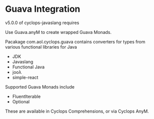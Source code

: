 # Guava Integration

v5.0.0 of cyclops-javaslang requires 



Use Guava.anyM to create wrapped Guava Monads.

Pacakage com.aol.cyclops.guava contains converters for types from various functional libraries for Java

* JDK
* Javaslang
* Functional Java
* jooλ
* simple-react

Supported Guava Monads include

* FluentIterable
* Optional

These are available in Cyclops Comprehensions, or via Cyclops AnyM.

